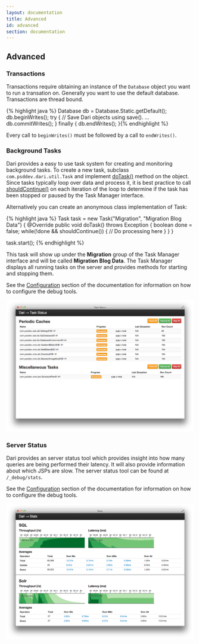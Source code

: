 ```yaml
---
layout: documentation
title: Advanced
id: advanced
section: documentation
---
```


## Advanced

### Transactions

Transactions require obtaining an instance of the `Database` object you
want to run a transation on. Generally you want to use the default
database. Transactions are thread bound.

{% highlight java %}
Database db = Database.Static.getDefault();
db.beginWrites();
try {
    // Save Dari objects using save().
    ...
    db.commitWrites();
} finally {
    db.endWrites();
}{% endhighlight %}

Every call to `beginWrites()` must be followed by a call to
`endWrites()`.

### Background Tasks

Dari provides a easy to use task system for creating and monitoring background 
tasks. To create a new task, subclass `com.psddev.dari.util.Task` and
implement [doTask()](javadocs/com/psddev/dari/util/Task.html#doTask%28%29) method on the object.
Since tasks typically loop over data and process it, it
is best practice to call
[shouldContinue()](javadocs/com/psddev/dari/util/Task.html#shouldContinue%28%29)
on each iteration of the
loop to determine if the task has been stopped or paused by the Task
Manager interface.

Alternatively you can create an anonymous class
implementation of Task:

{% highlight java %}
Task task = new Task("Migration", "Migration Blog Data") {
    @Override
    public void doTask() throws Exception {
        boolean done = false;
        while(!done && shouldContinue()) {
            // Do processing here
        }
    }
}

task.start(); {% endhighlight %}

This task will show up under the **Migration** group of the Task Manager
interface and will be called **Migration Blog Data**. The Task Manager displays
all running tasks on the server and provides methods for starting and stopping
them.

See the [Configuration](configuration.html#debug-tools) section of the documentation for information on
how to configure the debug tools.

![Task Manager](img/task.png)

### Server Status

Dari provides an server status tool which provides insight into
how many queries are being performed their latency. It will also provide
information about which JSPs are slow. The server status tool can be
found at `/_debug/stats`.

See the [Configuration](configuration.html#debug-tools) section of the documentation for information on
how to configure the debug tools.

![Server Status](img/stats.png)
